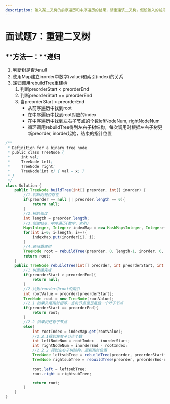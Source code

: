 ```yaml
---
description: 输入某二叉树的前序遍历和中序遍历的结果，请重建该二叉树。假设输入的前序遍历和中序遍历的结果中都不含重复的数字。
---
```


# 面试题7：重建二叉树

## **方法一：**递归

1. 判断树是否为null
2. 使用Map建立inorder中数字\(value\)和索引\(index\)的关系
3. 递归调用rebuildTree重建树
   1. 判断preorderStart &lt; preorderEnd
   2. 判断preorderStart == preorderEnd
   3. 当preorderStart &lt; preorderEnd
      * 从前序遍历中找到root
      * 在中序遍历中找到root对应的index
      * 在中序遍历中找到左右子节点的个数leftNodeNum, rightNodeNum
      * 循环调用rebuildTree得到左右子树结构，每次调用时根据左右子树更新preorder, inorder起始，结束的指针位置

```java
/**
 * Definition for a binary tree node.
 * public class TreeNode {
 *     int val;
 *     TreeNode left;
 *     TreeNode right;
 *     TreeNode(int x) { val = x; }
 * }
 */
class Solution {
    public TreeNode buildTree(int[] preorder, int[] inorder) {
        //1.判断树是否存在
        if(preorder == null || preorder.length == 0){
            return null;
        }
        //2.树的长度
        int length = preorder.length;
        //3.创建Map，中序遍历(数字，索引)
        Map<Integer, Integer> indexMap = new HashMap<Integer, Integer>();
        for(int i=0; i<length; i++){
            indexMap.put(inorder[i], i);
        }
        //4.递归重建树
        TreeNode root = rebuildTree(preorder, 0, length-1, inorder, 0, length-1, indexMap);
        return root;
    }
    public TreeNode rebuildTree(int[] preorder, int preorderStart, int preorderEnd, int[] inorder, int inorderStart, int inorderEnd, Map<Integer, Integer> indexMap){
        //1.树重建完成
        if(preorderStart > preorderEnd){
            return null;
        }
        //2.找到inorder中root的索引
        int rootValue = preorder[preorderStart];
        TreeNode root = new TreeNode(rootValue);
        //2.1 如果头尾指针相等，当前节点便是最后一个叶子节点
        if(preorderStart == preorderEnd){
            return root;
        }
        //2.2 如果树还有子节点
        else{
            int rootIndex = indexMap.get(rootValue);
            //2.2.1得到左右子节点个数
            int leftNodeNum = rootIndex - inorderStart;
            int rightNodeNum = inorderEnd - rootIndex;
            //2.2.2 得到左右子树结构，更新指针位置
            TreeNode leftsubTree = rebuildTree(preorder, preorderStart+1, preorderStart+leftNodeNum, inorder, inorderStart, rootIndex-1, indexMap);
            TreeNode rightsubTree = rebuildTree(preorder, preorderEnd-rightNodeNum+1, preorderEnd, inorder, rootIndex+1, inorderEnd, indexMap);

            root.left = leftsubTree;
            root.right = rightsubTree;

            return root;
        }
    }
}
```

